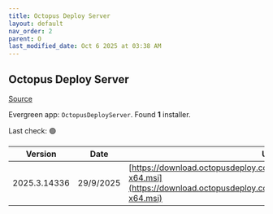 ```yaml
---
title: Octopus Deploy Server
layout: default
nav_order: 2
parent: O
last_modified_date: Oct 6 2025 at 03:38 AM
---
```


## Octopus Deploy Server

[Source](https://octopus.com/)

Evergreen app: `OctopusDeployServer`. Found **1** installer.

Last check: 🟢

| Version      | Date      | URI                                                                                                                                                |
| ------------ | --------- | -------------------------------------------------------------------------------------------------------------------------------------------------- |
| 2025.3.14336 | 29/9/2025 | [https://download.octopusdeploy.com/octopus/Octopus.2025.3.14336-x64.msi](https://download.octopusdeploy.com/octopus/Octopus.2025.3.14336-x64.msi) |
